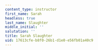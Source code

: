 ```yaml
---
content_type: instructor
first_name: Sarah
headless: true
last_name: Slaughter
middle_initial: ''
salutation: ''
title: Sarah Slaughter
uid: 17613cfe-b8f0-26b1-d1e0-e56fb01a40c9
---
```

